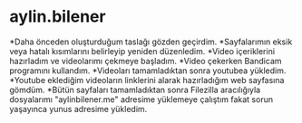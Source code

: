 # aylin.bilener
*Daha önceden oluşturduğum taslağı gözden geçirdim.
*Sayfalarımın eksik veya hatalı kısımlarını belirleyip yeniden düzenledim.
*Video içeriklerini hazırladım ve videolarımı çekmeye başladım. 
*Video çekerken Bandicam programını kullandım. 
*Videoları tamamladıktan sonra youtubea yükledim. 
*Youtube eklediğim videoların linklerini alarak hazırladığım web sayfasına gömdüm. 
*Bütün sayfaları tamamladıktan sonra Filezilla aracılığıyla dosyalarımı "aylinbilener.me" adresime yüklemeye çalıştım fakat sorun yaşayınca yunus adresime yükledim.
